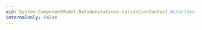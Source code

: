 ```yaml
---
uid: System.ComponentModel.DataAnnotations.ValidationContext.#ctor(System.Object,System.Collections.Generic.IDictionary{System.Object,System.Object})
internalonly: False
---
```

